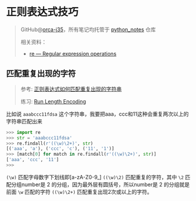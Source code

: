 # 正则表达式技巧
> GitHub@[orca-j35](https://github.com/orca-j35)，所有笔记均托管于 [python_notes](https://github.com/orca-j35/python_notes) 仓库
>
> 相关资料：
>
> - [re — Regular expression operations](https://docs.python.org/3/library/re.html#module-re)



## 匹配重复出现的字符

> 参考: [正则表达式如何匹配重复出现的字符串](https://segmentfault.com/q/1010000009828634)
>
> 练习: [Run Length Encoding](https://exercism.io/my/solutions/095b89ccbd7a4cb6b340915f30c09db5)

比如说 `aaabccc11fdsa` 这个字符串，我要把aaa，ccc和11这种会重复两次以上的字符串匹配出来

```python
>>> import re
>>> str = 'aaabccc11fdsa'
>>> re.findall(r'((\w)\2+)', str)
[('aaa', 'a'), ('ccc', 'c'), ('11', '1')]
>>> [match[0] for match in re.findall(r'((\w)\2+)', str)]
['aaa', 'ccc', '11']
>>> 
```

`(\w)` 匹配字母数字下划线即[a-zA-Z0-9_]
`((\w)\2)` 匹配重复的字符，其中 `\2` 匹配分组number是 2 的分组，因为最外层有圆括号，所以number是 2 的分组就是前面 `\w` 匹配的字符 
`((\w)\2+)` 匹配重复出现2次或以上的字符。


